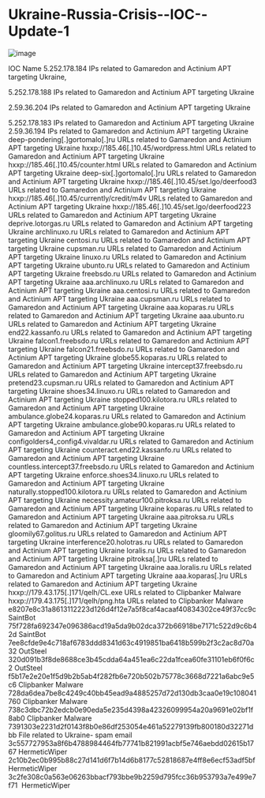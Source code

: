 # Ukraine-Russia-Crisis--IOC--Update-1



![image](https://user-images.githubusercontent.com/96286343/157257232-05505f46-4872-47d9-b16f-aca3f35c655b.png)




IOC	Name
5.252.178.184	IPs related to Gamaredon and Actinium APT targeting Ukraine,

5.252.178.188	IPs related to Gamaredon and Actinium APT targeting Ukraine

2.59.36.204	IPs related to Gamaredon and Actinium APT targeting Ukraine

5.252.178.183	IPs related to Gamaredon and Actinium APT targeting Ukraine
2.59.36.194	IPs related to Gamaredon and Actinium APT targeting Ukraine
deep-pondering[.]gortomalo[.]ru	URLs related to Gamaredon and Actinium APT targeting Ukraine
hxxp://185.46[.]10.45/wordpress.html	URLs related to Gamaredon and Actinium APT targeting Ukraine
hxxp://185.46[.]10.45/counter.html	URLs related to Gamaredon and Actinium APT targeting Ukraine
deep-six[.]gortomalo[.]ru	URLs related to Gamaredon and Actinium APT targeting Ukraine
hxxp://185.46[.]10.45/set.lgo/deerfood3	URLs related to Gamaredon and Actinium APT targeting Ukraine
hxxp://185.46[.]10.45/currently/credit/m4v	URLs related to Gamaredon and Actinium APT targeting Ukraine
hxxp://185.46[.]10.45/set.lgo/deerfood223	URLs related to Gamaredon and Actinium APT targeting Ukraine
deprive.lotorgas.ru	URLs related to Gamaredon and Actinium APT targeting Ukraine
archlinuxo.ru	URLs related to Gamaredon and Actinium APT targeting Ukraine
centosi.ru	URLs related to Gamaredon and Actinium APT targeting Ukraine
cupsman.ru	URLs related to Gamaredon and Actinium APT targeting Ukraine
linuxo.ru	URLs related to Gamaredon and Actinium APT targeting Ukraine
ubunto.ru	URLs related to Gamaredon and Actinium APT targeting Ukraine
freebsdo.ru	URLs related to Gamaredon and Actinium APT targeting Ukraine
aaa.archlinuxo.ru	URLs related to Gamaredon and Actinium APT targeting Ukraine
aaa.centosi.ru	URLs related to Gamaredon and Actinium APT targeting Ukraine
aaa.cupsman.ru	URLs related to Gamaredon and Actinium APT targeting Ukraine
aaa.koparas.ru	URLs related to Gamaredon and Actinium APT targeting Ukraine
aaa.ubunto.ru	URLs related to Gamaredon and Actinium APT targeting Ukraine
end22.kassanfo.ru	URLs related to Gamaredon and Actinium APT targeting Ukraine
falcon1.freebsdo.ru	URLs related to Gamaredon and Actinium APT targeting Ukraine
falcon21.freebsdo.ru	URLs related to Gamaredon and Actinium APT targeting Ukraine
globe55.koparas.ru	URLs related to Gamaredon and Actinium APT targeting Ukraine
intercept37.freebsdo.ru	URLs related to Gamaredon and Actinium APT targeting Ukraine
pretend23.cupsman.ru	URLs related to Gamaredon and Actinium APT targeting Ukraine
shoes34.linuxo.ru	URLs related to Gamaredon and Actinium APT targeting Ukraine
stopped100.kilotora.ru	URLs related to Gamaredon and Actinium APT targeting Ukraine
ambulance.globe24.koparas.ru	URLs related to Gamaredon and Actinium APT targeting Ukraine
ambulance.globe90.koparas.ru	URLs related to Gamaredon and Actinium APT targeting Ukraine
configolders4_config4.vivaldar.ru	URLs related to Gamaredon and Actinium APT targeting Ukraine
counteract.end22.kassanfo.ru	URLs related to Gamaredon and Actinium APT targeting Ukraine
countless.intercept37.freebsdo.ru	URLs related to Gamaredon and Actinium APT targeting Ukraine
enforce.shoes34.linuxo.ru	URLs related to Gamaredon and Actinium APT targeting Ukraine
naturally.stopped100.kilotora.ru	URLs related to Gamaredon and Actinium APT targeting Ukraine
necessity.amateur100.pitroksa.ru	URLs related to Gamaredon and Actinium APT targeting Ukraine
koparas.ru	URLs related to Gamaredon and Actinium APT targeting Ukraine
aaa.pitroksa.ru	URLs related to Gamaredon and Actinium APT targeting Ukraine
gloomily67.golitus.ru	URLs related to Gamaredon and Actinium APT targeting Ukraine
interference20.holotras.ru	URLs related to Gamaredon and Actinium APT targeting Ukraine
loralis.ru 	URLs related to Gamaredon and Actinium APT targeting Ukraine
pitroksa[.]ru	URLs related to Gamaredon and Actinium APT targeting Ukraine
aaa.loralis.ru	URLs related to Gamaredon and Actinium APT targeting Ukraine
aaa.koparas[.]ru	URLs related to Gamaredon and Actinium APT targeting Ukraine
hxxp://179.43.175[.]171/qelh/CL.exe	URLs related to Clipbanker Malware
hxxp://179.43.175[.]171/qelh/png.hta	URLs related to Clipbanker Malware
e8207e8c31a8613112223d126d4f12e7a5f8caf4acaaf40834302ce49f37cc9c	SaintBot
75f728fa692347e096386acd19a5da9b02dca372b66918be7171c522d9c6b42d	SaintBot
7ee8cfde9e4c718af6783ddd8341d63c4919851ba6418b599b2f3c2ac8d70a32	OutSteel
320d091b3f8de8688ce3b45cdda64a451ea6c22da1fcea60fe31101eb6f0f6c2	OutSteel
f5b17e2e20e1f5d9b2b5ab4f282fb6e720b502b75778c3668d7221a6abc9e5c6	Clipbanker Malware
728da6dea7be8c4249c40bb45ead9a4885257d72d130db3caa0e19c108041760	Clipbanker Malware
738c3dbc72b2edcb0e90eda5e235d4398a42326099954a20a9691e02bf1f8ab0	Clipbanker Malware
7391303e2231d2f0143f8b0e86df253054e461a52279139fb800180d32271dbb	File related to Ukraine- spam email
3c557727953a8f6b4788984464fb77741b821991acbf5e746aebdd02615b1767	HermeticWiper
2c10b2ec0b995b88c27d141d6f7b14d6b8177c52818687e4ff8e6ecf53adf5bf	HermeticWiper
3c2fe308c0a563e06263bbacf793bbe9b2259d795fcc36b953793a7e499e7f71 	HermeticWiper


